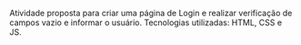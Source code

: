 Atividade proposta para criar uma página de Login e realizar verificação de campos vazio e informar o usuário. Tecnologias utilizadas: HTML, CSS e JS.
